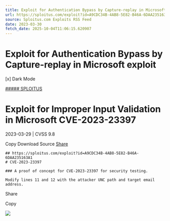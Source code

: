 ```yaml
---
title: Exploit for Authentication Bypass by Capture-replay in Microsoft exploit
url: https://sploitus.com/exploit?id=A9CDC34B-4AB8-5E82-B46A-6DAA235163A1&utm_source=rss&utm_medium=rss
source: Sploitus.com Exploits RSS Feed
date: 2023-03-30
fetch_date: 2025-10-04T11:06:15.620907
---
```


# Exploit for Authentication Bypass by Capture-replay in Microsoft exploit

[x]
Dark Mode

[##### SPLOITUS](/)

# Exploit for Improper Input Validation in Microsoft CVE-2023-23397

2023-03-29 | CVSS 9.8

Copy
Download
Source
[Share](#share-url)

```
## https://sploitus.com/exploit?id=A9CDC34B-4AB8-5E82-B46A-6DAA235163A1
# CVE-2023-23397

### A proof of concept for CVE-2023-23397 for security testing.

Modify lines 11 and 12 with the attacker UNC path and target email address.
```

Share

Copy

![](https://mc.yandex.ru/watch/54912310)